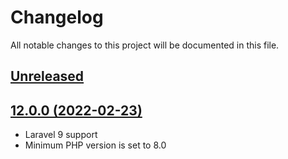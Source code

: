 # Changelog

All notable changes to this project will be documented in this file.

## [Unreleased](https://github.com/vyuldashev/laravel-queue-rabbitmq/compare/v12.0.0...master)

## [12.0.0 (2022-02-23)](https://github.com/vyuldashev/laravel-queue-rabbitmq/compare/v11.4.0...v12.0.0)

- Laravel 9 support
- Minimum PHP version is set to 8.0 
